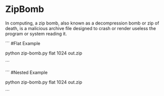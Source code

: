 # ZipBomb
In computing, a zip bomb, also known as a decompression bomb or zip of death, is a malicious archive file designed to crash or render useless the program or system reading it.


´´´
#Flat Example

python zip-bomb.py flat 1024 out.zip

´´´

´´´
#Nested Example

python zip-bomb.py flat 1024 out.zip

´´´
